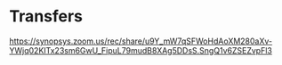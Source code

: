 # Transfers
https://synopsys.zoom.us/rec/share/u9Y_mW7qSFWoHdAoXM280aXv-YWjq02KITx23sm6GwU_FipuL79mudB8XAg5DDsS.SngQ1v6ZSEZvpFl3 
